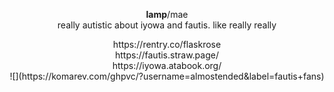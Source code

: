 <p align="center">
<b>lamp</b>/mae <br>
really autistic about iyowa and fautis. like really really <br>
</p>
<p align="center">
https://rentry.co/flaskrose <br>
https://fautis.straw.page/ <br>
https://iyowa.atabook.org/  
  <br> ![](https://komarev.com/ghpvc/?username=almostended&label=fautis+fans)
</p>
<p align="center">

